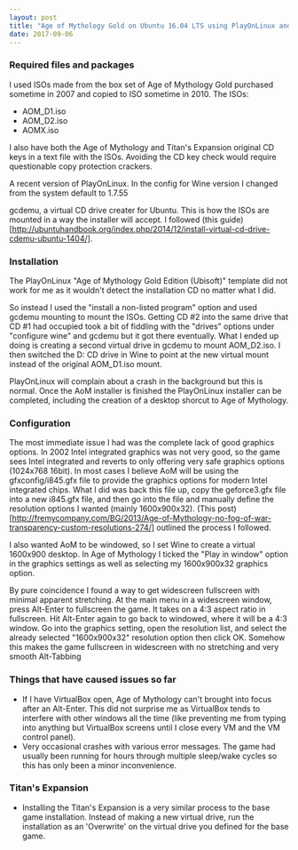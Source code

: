 ```yaml
---
layout: post
title: "Age of Mythology Gold on Ubuntu 16.04 LTS using PlayOnLinux and ISO files"
date: 2017-09-06
---
```

### Required files and packages
I used ISOs made from the box set of Age of Mythology Gold purchased sometime in 2007 and copied to ISO sometime in 2010.
The ISOs:
 - AOM_D1.iso
 - AOM_D2.iso
 - AOMX.iso
 
I also have both the Age of Mythology and Titan's Expansion original CD keys in a text file with the ISOs. Avoiding the CD key check would require questionable copy protection crackers.

A recent version of PlayOnLinux. In the config for Wine version I changed from the system default to 1.7.55

gcdemu, a virtual CD drive creater for Ubuntu. This is how the ISOs are mounted in a way the installer will accept. I followed (this guide)[http://ubuntuhandbook.org/index.php/2014/12/install-virtual-cd-drive-cdemu-ubuntu-1404/].

### Installation
The PlayOnLinux "Age of Mythology Gold Edition (Ubisoft)" template did not work for me as it wouldn't detect the installation CD no matter what I did.

So instead I used the "install a non-listed program" option and used gcdemu mounting to mount the ISOs. Getting CD #2 into the same drive that CD #1 had occupied took a bit of fiddling with the "drives" options under "configure wine" and gcdemu but it got there eventually. 
What I ended up doing is creating a second virtual drive in gcdemu to mount AOM\_D2.iso. I then switched the D: CD drive in Wine to point at the new virtual mount instead of the original AOM\_D1.iso mount.

PlayOnLinux will complain about a crash in the background but this is normal. Once the AoM installer is finished the PlayOnLinux installer can be completed, including the creation of a desktop shorcut to Age of Mythology.

### Configuration
The most immediate issue I had was the complete lack of good graphics options. In 2002 Intel integrated graphics was not very good, so the game sees Intel integrated and reverts to only offering very safe graphics options (1024x768 16bit).
In most cases I believe AoM will be using the gfxconfig/i845.gfx file to provide the graphics options for modern Intel integrated chips. What I did was back this file up, copy the geforce3.gfx file into a new i845.gfx file, and then go into the file and manually define the resolution options I wanted (mainly 1600x900x32).
(This post)[http://fremycompany.com/BG/2013/Age-of-Mythology-no-fog-of-war-transparency-custom-resolutions-274/] outlined the process I followed.

I also wanted AoM to be windowed, so I set Wine to create a virtual 1600x900 desktop. In Age of Mythology I ticked the "Play in window" option in the graphics settings as well as selecting my 1600x900x32 graphics option.

By pure coincidence I found a way to get widescreen fullscreen with minimal apparent stretching. At the main menu in a widescreen window, press Alt-Enter to fullscreen the game. It takes on a 4:3 aspect ratio in fullscreen. Hit Alt-Enter again to go back to windowed, where it will be a 4:3 window. Go into the graphics setting, open the resolution list, and select the already selected "1600x900x32" resolution option then click OK. Somehow this makes the game fullscreen in widescreen with no stretching and very smooth Alt-Tabbing

### Things that have caused issues so far
- If I have VirtualBox open, Age of Mythology can't brought into focus after an Alt-Enter. This did not surprise me as VirtualBox tends to interfere with other windows all the time (like preventing me from typing into anything but VirtualBox screens until I close every VM and the VM control panel).
- Very occasional crashes with various error messages. The game had usually been running for hours through multiple sleep/wake cycles so this has only been a minor inconvenience.

### Titan's Expansion
- Installing the Titan's Expansion is a very similar process to the base game installation. Instead of making a new virtual drive, run the installation as an 'Overwrite' on the virtual drive you defined for the base game.


